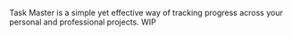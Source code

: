 Task Master is a simple yet effective way of tracking progress across your personal and professional projects. WIP
